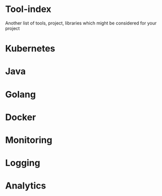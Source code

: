 # Tool-index
Another list of tools, project, libraries which might be considered for your project

# Kubernetes

# Java

# Golang

# Docker

# Monitoring

# Logging

# Analytics

